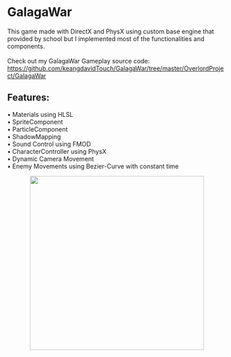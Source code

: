 # GalagaWar
This game made with DirectX and PhysX using custom base engine that provided by school but I implemented most of the functionalities and components.
<br><br>
Check out my GalagaWar Gameplay source code:
<br>
https://github.com/keangdavidTouch/GalagaWar/tree/master/OverlordProject/GalagaWar


## Features:
• Materials using HLSL  <br>
• SpriteComponent  <br>
• ParticleComponent  <br>
• ShadowMapping  <br>
• Sound Control using FMOD  <br>
• CharacterController using PhysX  <br>
• Dynamic Camera Movement  <br>
• Enemy Movements using Bezier-Curve with constant time  <br>

<p align="center">
  <img src="OverlordProject/Resources/Images/demo2.gif"  width="400">
</p>
